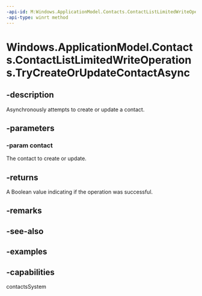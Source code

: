```yaml
---
-api-id: M:Windows.ApplicationModel.Contacts.ContactListLimitedWriteOperations.TryCreateOrUpdateContactAsync(Windows.ApplicationModel.Contacts.Contact)
-api-type: winrt method
---
```


<!-- Method syntax.
public IAsyncOperation<bool> ContactListLimitedWriteOperations.TryCreateOrUpdateContactAsync(Contact contact)
-->

# Windows.ApplicationModel.Contacts.ContactListLimitedWriteOperations.TryCreateOrUpdateContactAsync

## -description
Asynchronously attempts to create or update a contact.

## -parameters
### -param contact
The contact to create or update.

## -returns
A Boolean value indicating if the operation was successful.

## -remarks

## -see-also

## -examples

## -capabilities
contactsSystem
